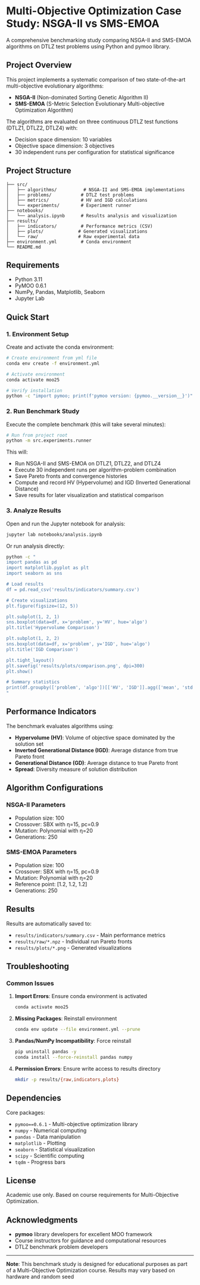 # Multi-Objective Optimization Case Study: NSGA-II vs SMS-EMOA

A comprehensive benchmarking study comparing NSGA-II and SMS-EMOA algorithms on DTLZ test problems using Python and pymoo library.

## Project Overview

This project implements a systematic comparison of two state-of-the-art multi-objective evolutionary algorithms:
- **NSGA-II** (Non-dominated Sorting Genetic Algorithm II)
- **SMS-EMOA** (S-Metric Selection Evolutionary Multi-objective Optimization Algorithm)

The algorithms are evaluated on three continuous DTLZ test functions (DTLZ1, DTLZ2, DTLZ4) with:
- Decision space dimension: 10 variables
- Objective space dimension: 3 objectives
- 30 independent runs per configuration for statistical significance

## Project Structure

```
├── src/
│   ├── algorithms/          # NSGA-II and SMS-EMOA implementations
│   ├── problems/           # DTLZ test problems
│   ├── metrics/            # HV and IGD calculations
│   └── experiments/        # Experiment runner
├── notebooks/
│   └── analysis.ipynb      # Results analysis and visualization
├── results/
│   ├── indicators/         # Performance metrics (CSV)
│   ├── plots/             # Generated visualizations
│   └── raw/               # Raw experimental data
├── environment.yml         # Conda environment
└── README.md
```

## Requirements

- Python 3.11
- PyMOO 0.6.1
- NumPy, Pandas, Matplotlib, Seaborn
- Jupyter Lab

## Quick Start

### 1. Environment Setup

Create and activate the conda environment:

```bash
# Create environment from yml file
conda env create -f environment.yml

# Activate environment
conda activate moo25

# Verify installation
python -c "import pymoo; print(f'pymoo version: {pymoo.__version__}')"
```

### 2. Run Benchmark Study

Execute the complete benchmark (this will take several minutes):

```bash
# Run from project root
python -m src.experiments.runner
```

This will:
- Run NSGA-II and SMS-EMOA on DTLZ1, DTLZ2, and DTLZ4
- Execute 30 independent runs per algorithm-problem combination
- Save Pareto fronts and convergence histories
- Compute and record HV (Hypervolume) and IGD (Inverted Generational Distance)
- Save results for later visualization and statistical comparison

### 3. Analyze Results

Open and run the Jupyter notebook for analysis:

```bash
jupyter lab notebooks/analysis.ipynb
```

Or run analysis directly:

```bash
python -c "
import pandas as pd
import matplotlib.pyplot as plt
import seaborn as sns

# Load results
df = pd.read_csv('results/indicators/summary.csv')

# Create visualizations
plt.figure(figsize=(12, 5))

plt.subplot(1, 2, 1)
sns.boxplot(data=df, x='problem', y='HV', hue='algo')
plt.title('Hypervolume Comparison')

plt.subplot(1, 2, 2)
sns.boxplot(data=df, x='problem', y='IGD', hue='algo')
plt.title('IGD Comparison')

plt.tight_layout()
plt.savefig('results/plots/comparison.png', dpi=300)
plt.show()

# Summary statistics
print(df.groupby(['problem', 'algo'])[['HV', 'IGD']].agg(['mean', 'std']))
"
```

## Performance Indicators

The benchmark evaluates algorithms using:

- **Hypervolume (HV)**: Volume of objective space dominated by the solution set
- **Inverted Generational Distance (IGD)**: Average distance from true Pareto front
- **Generational Distance (GD)**: Average distance to true Pareto front
- **Spread**: Diversity measure of solution distribution

## Algorithm Configurations

### NSGA-II Parameters
- Population size: 100
- Crossover: SBX with η=15, pc=0.9
- Mutation: Polynomial with η=20
- Generations: 250

### SMS-EMOA Parameters
- Population size: 100
- Crossover: SBX with η=15, pc=0.9
- Mutation: Polynomial with η=20
- Reference point: [1.2, 1.2, 1.2]
- Generations: 250

## Results

Results are automatically saved to:
- `results/indicators/summary.csv` - Main performance metrics
- `results/raw/*.npz` - Individual run Pareto fronts
- `results/plots/*.png` - Generated visualizations

## Troubleshooting

### Common Issues

1. **Import Errors**: Ensure conda environment is activated
   ```bash
   conda activate moo25
   ```

2. **Missing Packages**: Reinstall environment
   ```bash
   conda env update --file environment.yml --prune
   ```

3. **Pandas/NumPy Incompatibility**: Force reinstall
   ```bash
   pip uninstall pandas -y
   conda install --force-reinstall pandas numpy
   ```

4. **Permission Errors**: Ensure write access to results directory
   ```bash
   mkdir -p results/{raw,indicators,plots}
   ```

## Dependencies

Core packages:
- `pymoo==0.6.1` - Multi-objective optimization library
- `numpy` - Numerical computing
- `pandas` - Data manipulation
- `matplotlib` - Plotting
- `seaborn` - Statistical visualization
- `scipy` - Scientific computing
- `tqdm` - Progress bars

## License

Academic use only. Based on course requirements for Multi-Objective Optimization.

## Acknowledgments

- **pymoo** library developers for excellent MOO framework
- Course instructors for guidance and computational resources
- DTLZ benchmark problem developers

---

**Note**: This benchmark study is designed for educational purposes as part of a Multi-Objective Optimization course. Results may vary based on hardware and random seed